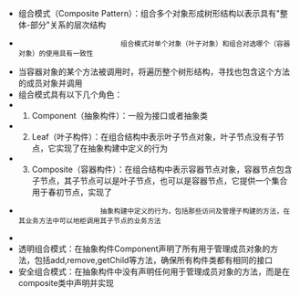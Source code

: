 * 组合模式（Composite Pattern）：组合多个对象形成树形结构以表示具有"整体-部分"关系的层次结构
*                              组合模式对单个对象（叶子对象）和组合对选哪个（容器对象）的使用具有一致性
*  当容器对象的某个方法被调用时，将遍历整个树形结构，寻找也包含这个方法的成员对象并调用
* 组合模式具有以下几个角色：
* 1. Component（抽象构件）：一般为接口或者抽象类
* 2. Leaf（叶子构件）：在组合结构中表示叶子节点对象，叶子节点没有子节点，它实现了在抽象构建中定义的行为
* 3. Composite（容器构件）：在组合结构中表示容器节点对象，容器节点包含子节点，其子节点可以是叶子节点，也可以是容器节点，它提供一个集合用于春初节点，实现了
*                         抽象构建中定义的行为，包括那些访问及管理子构建的方法，在其业务方法中可以地柜调用其子节点的业务方法
*
* 透明组合模式：在抽象构件Component声明了所有用于管理成员对象的方法，包括add,remove,getChild等方法，确保所有构件类都有相同的接口
* 安全组合模式：在抽象构件中没有声明任何用于管理成员对象的方法，而是在composite类中声明并实现